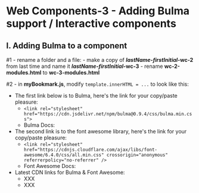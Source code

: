 # Web Components-3 - Adding Bulma support / Interactive components

## I. Adding Bulma to a component


#1 - rename a folder and a file:
    - make a copy of ***lastName*-*firstInitial*-wc-2** from last time and name it ***lastName*-*firstInitial*-wc-3**
    - rename **wc-2-modules.html** to **wc-3-modules.html**
    
    
#2 - in **myBookmark.js**, modify `template.innerHTML = ...` to look like this:

- The first link below is to Bulma, here's the link for your copy/paste pleasure: 
  - `<link rel="stylesheet" href="https://cdn.jsdelivr.net/npm/bulma@0.9.4/css/bulma.min.css">`
  - Bulma Docs:  
- The second link is to the font awesome library, here's the link for your copy/paste pleasure:
  - `<link rel="stylesheet" href="https://cdnjs.cloudflare.com/ajax/libs/font-awesome/6.4.0/css/all.min.css" crossorigin="anonymous" referrerpolicy="no-referrer" />`
  - Font Awesome Docs: 
- Latest CDN links for Bulma & Font Awesome:
  - XXX
  - XXX
